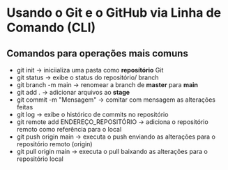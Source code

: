 # Usando o Git e o GitHub via Linha de Comando (CLI)

## Comandos para operações mais comuns

- git init                 ->     iniciializa uma pasta como **reposítório** Git
- git status               ->     exibe o status do repositório/ branch
- git branch -m main       ->     renomear a branch de **master** para **main**
- git add .                ->     adicionar arquivos ao **stage**
- git commit -m "Mensagem" ->     comitar com mensagem as alterações feitas
- git log                  ->     exibe o histórico de commits no repositório
- git remote add ENDEREÇO_REPOSITÓRIO -> adiciona o repositório remoto como referência para o local
- git push origin main      ->     executa o push enviando as alterações para o repositório remoto (origin)
- git pull origin main      ->     executa o pull baixando as alterações para o repositório local
